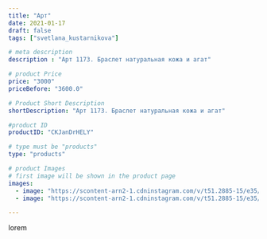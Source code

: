 ```yaml
---
title: "Арт"
date: 2021-01-17
draft: false
tags: ["svetlana_kustarnikova"]

# meta description
description : "Арт 1173. Браслет натуральная кожа и агат"

# product Price
price: "3000"
priceBefore: "3600.0"

# Product Short Description
shortDescription: "Арт 1173. Браслет натуральная кожа и агат"

#product ID
productID: "CKJanDrHELY"

# type must be "products"
type: "products"

# product Images
# first image will be shown in the product page
images:
  - image: "https://scontent-arn2-1.cdninstagram.com/v/t51.2885-15/e35/139920707_128498599104448_9066280209587066018_n.jpg?_nc_ht=scontent-arn2-1.cdninstagram.com&_nc_cat=104&_nc_ohc=9XDqZZbR3YMAX_lyF9A&se=7&tp=1&oh=124f288d2c9a67d21cffe93abf33e635&oe=605FEEAE&ig_cache_key=MjQ4ODYzNzI5OTMzNDM5OTkxNQ%3D%3D.2"
  - image: "https://scontent-arn2-1.cdninstagram.com/v/t51.2885-15/e35/139262474_458188005184654_6436902471956194595_n.jpg?_nc_ht=scontent-arn2-1.cdninstagram.com&_nc_cat=110&_nc_ohc=KcKncNKRHPkAX8yRp7Q&se=8&tp=1&oh=9817417a5a4e99713d6e24ba70da769b&oe=60615F86&ig_cache_key=MjQ4ODYzNzI5OTQ1MTg5MzgyNg%3D%3D.2"

---
```

lorem
